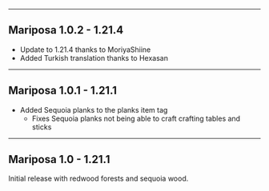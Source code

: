 ------------------------------------------------------
Mariposa 1.0.2 - 1.21.4
------------------------------------------------------
- Update to 1.21.4 thanks to MoriyaShiine
- Added Turkish translation thanks to Hexasan

------------------------------------------------------
Mariposa 1.0.1 - 1.21.1
------------------------------------------------------
- Added Sequoia planks to the planks item tag
  - Fixes Sequoia planks not being able to craft crafting tables and sticks

------------------------------------------------------
Mariposa 1.0 - 1.21.1
------------------------------------------------------
Initial release with redwood forests and sequoia wood.
